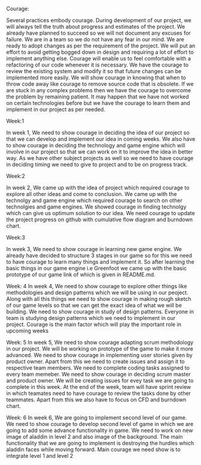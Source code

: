 
Courage:

Several practices embody courage. During development of our project, we will always tell the truth about progress and estimates of the project. We already have planned to succeed so we will not document any excuses for failure. We are in a team so we do not have any fear in our mind. We are ready to adopt changes as per the requirement of the project. We will put an effort to avoid getting bogged down in design and requiring a lot of effort to implement anything else. Courage will enable us to feel comfortable with a refactoring of our code whenever it is necessary. We have the courage to review the existing system and modify it so that future changes can be implemented more easily. We will show courage in knowing that when to throw code away like courage to remove source code that is obsolete. If we are stuck in any complex problems then we have the courage to overcome the problem by remaining patient. It may happen that we have not worked on certain technologies before but we have the courage to learn them and implement in our project as per needed.

Week:1

In week 1, We need to show courage in deciding the idea of our project so that we can develop and implement our idea in coming weeks.
We also have to show courage in deciding the technology and game engine which will involve in our project so that we can work on it to improve the idea in better way. As we have other subject projects as well so we need to have courage in deciding timing we need to give to project and to be on progress track.

Week:2

In week 2, We came up with the idea of project which required courage to explore all other ideas and come to conclusion. We came up with the technolgy and game engine which required courage to search on other technolgies and game engines. We showed courage in finding technolgy which can give us optimum solution to our idea. We need courage to update the project progress on github with cumulative flow diagram and burndown chart.

Week:3

In week 3, We need to show courage in learning new game engine. We already have decided to structure 3 stages in our game so for this we need to have courage to learn many things and implement it. So after learning the basic things in our game engine i.e Greenfoot we came up with the basic prototype of our game link of which is given in README.md.

Week: 4
In week 4, We need to show courage to explore other things like methodologies and design patterns which we will be using in our peoject. Along with all this things we need to show courage in making rough sketch of our game levels so that we can get the exact idea of what we will be building. We need to show courage in study of design patterns. Everyone in team is studying design patterns which we need to implement in our project. Courage is the main factor which will play the important role in upcoming weeks


Week: 5
In week 5, We need to show courage adapting scrum methodology in our project. We will be working on prototype of the game to make it more advanced. We need to show courage in implementing user stories given by product owner. Apart from this we need to create issues and assign it to respective team members. We need to complete coding tasks assigned to every team memeber. We need to show courage in deciding scrum master and product owner. We will be creating issues for evey task we are going to complete in this week. At the end of the week, team will have sprint review in which teamates need to have courage to review the tasks done by other teammates. Apart from this we also have to focus on CFD and burndown chart.  

Week: 6
In week 6, We are going to implement second level of our game. We need to show courage to develop second level of game in which we are going to add some advance functionality in game. We need to work on new image of aladdin in level 2 and also image of the background.  The main functionality that we are going to implement is destroying the hurdles which aladdin faces while moving forward. Main courage we need show is to integrate level 1 and level 2